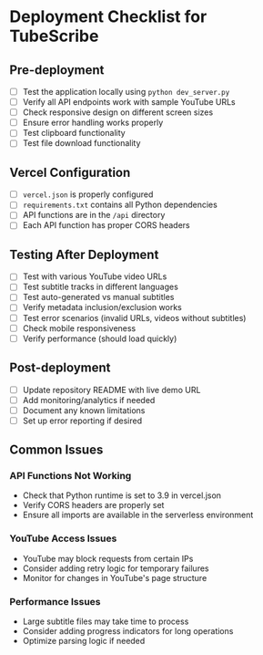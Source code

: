 # Deployment Checklist for TubeScribe

## Pre-deployment

- [ ] Test the application locally using `python dev_server.py`
- [ ] Verify all API endpoints work with sample YouTube URLs
- [ ] Check responsive design on different screen sizes
- [ ] Ensure error handling works properly
- [ ] Test clipboard functionality
- [ ] Test file download functionality

## Vercel Configuration

- [ ] `vercel.json` is properly configured
- [ ] `requirements.txt` contains all Python dependencies
- [ ] API functions are in the `/api` directory
- [ ] Each API function has proper CORS headers

## Testing After Deployment

- [ ] Test with various YouTube video URLs
- [ ] Test subtitle tracks in different languages
- [ ] Test auto-generated vs manual subtitles
- [ ] Verify metadata inclusion/exclusion works
- [ ] Test error scenarios (invalid URLs, videos without subtitles)
- [ ] Check mobile responsiveness
- [ ] Verify performance (should load quickly)

## Post-deployment

- [ ] Update repository README with live demo URL
- [ ] Add monitoring/analytics if needed
- [ ] Document any known limitations
- [ ] Set up error reporting if desired

## Common Issues

### API Functions Not Working
- Check that Python runtime is set to 3.9 in vercel.json
- Verify CORS headers are properly set
- Ensure all imports are available in the serverless environment

### YouTube Access Issues
- YouTube may block requests from certain IPs
- Consider adding retry logic for temporary failures
- Monitor for changes in YouTube's page structure

### Performance Issues
- Large subtitle files may take time to process
- Consider adding progress indicators for long operations
- Optimize parsing logic if needed
